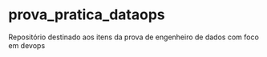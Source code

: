 # prova_pratica_dataops
Repositório destinado aos itens da prova de engenheiro de dados com foco em devops
